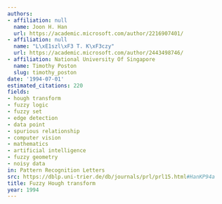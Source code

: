 ```yaml
---
authors:
- affiliation: null
  name: Joon H. Han
  url: https://academic.microsoft.com/author/2216907401/
- affiliation: null
  name: "L\xE1szl\xF3 T. K\xF3czy"
  url: https://academic.microsoft.com/author/2443498746/
- affiliation: National University Of Singapore
  name: Timothy Poston
  slug: timothy_poston
date: '1994-07-01'
estimated_citations: 220
fields:
- hough transform
- fuzzy logic
- fuzzy set
- edge detection
- data point
- spurious relationship
- computer vision
- mathematics
- artificial intelligence
- fuzzy geometry
- noisy data
in: Pattern Recognition Letters
src: https://dblp.uni-trier.de/db/journals/prl/prl15.html#HanKP94a
title: Fuzzy Hough transform
year: 1994
---
```

